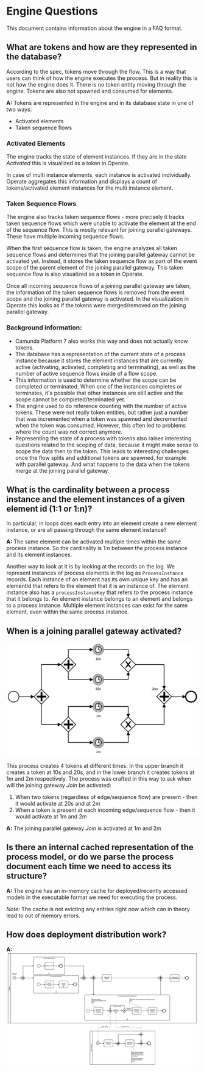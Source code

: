 # Engine Questions

This document contains information about the engine in a FAQ format.

## What are tokens and how are they represented in the database?

According to the spec, tokens move through the flow. This is a way that users can think of how the
engine executes the process. But in reality this is not how the engine does it. There is no token
entity moving through the engine. Tokens are also not spawned and consumed for elements.

**A:** Tokens are represented in the engine and in its database state in one of two ways:
* Activated elements
* Taken sequence flows

### Activated Elements

The engine tracks the state of element instances. If they are in the state _Activated_ this is
visualized as a token in Operate.

In case of multi instance elements, each instance is activated individually. Operate aggregates this information
and displays a count of tokens/activated element instances for the multi instance element.

### Taken Sequence Flows

The engine also tracks taken sequence flows - more precisely it tracks taken sequence flows which
were unable to activate the element at the end of the sequence flow. This is mostly relevant for
joining parallel gateways. These have multiple incoming sequence flows.

When the first sequence flow is taken, the engine analyzes all taken sequence flows and determines
that the joining parallel gateway cannot be activated yet. Instead, it stores the taken sequence
flow as part of the event scope of the parent element of the joining parallel gateway. This taken
sequence flow is also visualized as a token in Operate.

Once all incoming sequence flows of a joining parallel gateway are taken, the information of the
taken sequence flows is removed from the event scope and the joining parallel gateway is activated.
In the visualization in Operate this looks as if the tokens were merged/removed on the joining
parallel gateway.

### Background information:

* Camunda Platform 7 also works this way and does not actually know tokens.
* The database has a representation of the current state of a process instance because it stores the
  element instances that are currently active (activating, activated, completing and terminating), as
  well as the number of active sequence flows inside of a flow scope.
* This information is used to determine whether the scope can be completed or terminated. When one
  of the instances completes or terminates, it's possible that other instances are still active and
  the scope cannot be completed/terminated yet.
* The engine used to do reference counting with the number of active tokens. These were not really
  token entities, but rather just a number that was incremented when a token was spawned and
  decremented when the token was consumed. However, this often led to problems where the count was
  not correct anymore.
* Representing the state of a process with tokens also raises interesting questions related to the
  scoping of data, because it might make sense to scope the data then to the token. This leads to
  interesting challenges once the flow splits and additional tokens are spawned, for example with
  parallel gateway. And what happens to the data when the tokens merge at the joining parallel gateway.

## What is the cardinality between a process instance and the element instances of a given element id (1:1 or 1:n)?

In particular, in loops does each entry into an element create a new element instance, or are all
passing through the same element instance?

**A:** The same element can be activated multiple times within the same process instance. So the
cardinality is 1:n between the process instance and its element instances.

Another way to look at it is by looking at the records on the log. We represent instances of process
elements in the log as `ProcessInstance` records. Each instance of an element has its own unique key
and has an elementId that refers to the element that it is an instance of. The element instance also
has a `processInstanceKey` that refers to the process instance that it belongs to. An element
instance belongs to an element and belongs to a process instance. Multiple element instances can
exist for the same element, even within the same process instance.

## When is a joining parallel gateway activated?

![Example of joining parallel gatewway](assets/joining_parallel_gateway.png)

This process creates 4 tokens at different times. In the upper branch it creates a token at 10s and
20s, and in the lower branch it creates tokens at 1m and 2m respectively. The process was crafted in
this way to ask when will the joining gateway _Join_ be activated:
1. When two tokens (regardless of edge/sequence flow) are present - then it would activate at 20s and at 2m
2. When a token is present at each incoming edge/sequence flow - then it would activate at 1m and 2m

**A:** The joining parallel gateway _Join_ is activated at 1m and 2m

## Is there an internal cached representation of the process model, or do we parse the process document each time we need to access its structure?

**A:** The engine has an in-memory cache for deployed/recently accessed models in the executable
format we need for executing the process.

_Note:_ The cache is not evicting any entries right now which can in theory lead to out of memory errors.

## How does deployment distribution work?
**A:**
![Deployment distribution](assets/deployment_distribution.png)
